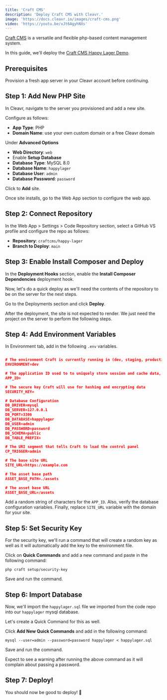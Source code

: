 ```yaml
---
title: 'Craft CMS'
description: 'Deploy Craft CMS with Cleavr.'
image: 'https://docs.cleavr.io/images/craft-cms.png'
video: 'https://youtu.be/xJt6AgyhNXs'
---
```


<you-tube video="xJt6AgyhNXs"></you-tube>

[Craft CMS](https://craftcms.com/) is a versatile and flexible php-based content management system. 

In this guide, we'll deploy the [Craft CMS Happy Lager Demo](https://github.com/craftcms/happy-lager). 

## Prerequisites

Provision a fresh app server in your Cleavr account before continuing. 

## Step 1: Add New PHP Site

In Cleavr, navigate to the server you provisioned and add a new site. 

Configure as follows: 

- **App Type**: PHP
- **Domain Name**: use your own custom domain or a free Cleavr domain

Under **Advanced Options** 
- **Web Directory**: `web`
- Enable **Setup Database**
- **Database Type**: MySQL 8.0
- **Database Name**: `happylager`
- **Database User**: `admin`
- **Database Password**: `password`

Click to **Add** site. 

Once site installs, go to the Web App section to configure the web app. 

## Step 2: Connect Repository

In the Web App > Settings > Code Repository section, select a GitHub VS profile and configure the repo as follows: 

- **Repository**: `craftcms/happy-lager`
- **Branch to Deploy**: `main`

## Step 3: Enable Install Composer and Deploy

In the **Deployment Hooks** section, enable the **Install Composer Dependencies** deployment hook. 

Now, let's do a quick deploy as we'll need the contents of the repository to be on the server for the next steps. 

Go to the Deployments section and click **Deploy**. 

<base-info>
After the deployment, the site is not expected to render. We just need the project on the server to perform the following steps. 
</base-info>

## Step 4: Add Environment Variables

In Environment tab, add in the following `.env` variables. 

```json

# The environment Craft is currently running in (dev, staging, production, etc.)
ENVIRONMENT=dev

# The application ID used to to uniquely store session and cache data, mutex locks, and more
APP_ID=

# The secure key Craft will use for hashing and encrypting data
SECURITY_KEY=

# Database Configuration
DB_DRIVER=mysql
DB_SERVER=127.0.0.1
DB_PORT=3306
DB_DATABASE=happylager
DB_USER=admin
DB_PASSWORD=password
DB_SCHEMA=public
DB_TABLE_PREFIX=

# The URI segment that tells Craft to load the control panel
CP_TRIGGER=admin

# The base site URL
SITE_URL=https://example.com

# The asset base path
ASSET_BASE_PATH=./assets

# The asset base URL
ASSET_BASE_URL=/assets
```

Add a random string of characters for the `APP_ID`. Also, verify the database configuration variables. Finally, replace `SITE_URL` variable with the domain for your site. 

## Step 5: Set Security Key

For the security key, we'll run a command that will create a random key as well as it will automatically add the key to the environment file. 

Click on **Quick Commands** and add a new command and paste in the following command: 

```
php craft setup/security-key
```

Save and run the command. 

## Step 6: Import Database

Now, we'll import the `happylager.sql` file we imported from the code repo into our `happylager` mysql database. 

Let's create a Quick Command for this as well. 

Click **Add New Quick Commands** and add in the following command: 

```
mysql --user=admin --password=password happylager < happylager.sql
```

Save and run the command. 

<base-alert>
Expect to see a warning after running the above command as it will complain about passing a password. 
</base-alert>

## Step 7: Deploy!

You should now be good to deploy! 🚀
